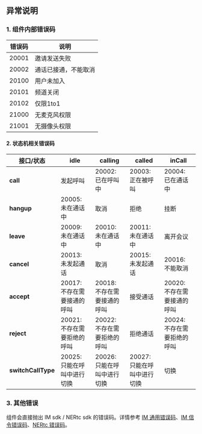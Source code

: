 ## 异常说明

### 1. 组件内部错误码

| 错误码 | 说明                                                         |
| ------ | ------------------------------------------------------------ |
| 20001   | 邀请发送失败     |
| 20002   | 通话已接通，不能取消                                               |
| 20100   | 用户未加入                                                   |
| 20101   | 频道关闭                                                 |
| 20102   | 仅限1to1                              |
| 21000   | 无麦克风权限                                   |
| 21001   | 无摄像头权限                                        |

#### 2. 状态机相关错误码

| **接口/状态**      | **idle**                    | **calling**                 | **called**                  | **inCall**                  |
| ------------------ | --------------------------- | --------------------------- | --------------------------- | --------------------------- |
| **call** | 发起呼叫                    | 20002: 已在呼叫中           | 20003: 正在被呼叫           | 20004: 已在通话中           |
| **hangup**         | 20005: 未在通话中           | 取消                        | 拒绝                        | 挂断                        |
| **leave**          | 20009: 未在通话中           | 20010: 未在通话中           | 20011: 未在通话中           | 离开会议                    |
| **cancel**         | 20013: 未发起通话           | 取消                        | 20015: 未发起通话           | 20016: 不能取消             |
| **accept**         | 20017: 不存在需要接通的呼叫 | 20018: 不存在需要接通的呼叫 | 接受通话                    | 20020: 不存在需要接通的呼叫 |
| **reject**         | 20021: 不存在需要拒绝的呼叫 | 20022: 不存在需要拒绝的呼叫 | 拒绝通话                    | 20024: 不存在需要拒绝的呼叫 |
| **switchCallType** | 20025: 只能在呼叫中进行切换 | 20026: 只能在呼叫中进行切换 | 20027: 只能在呼叫中进行切换 | 切换                        |

### 3. 其他错误

组件会直接抛出 IM sdk / NERtc sdk 的错误码。详情参考 [IM 通用错误码](http://dev.yunxin.163.com/docs/product/IM即时通讯/状态码)、[IM 信令错误码](http://dev.yunxin.163.com/docs/product/%E4%BF%A1%E4%BB%A4/SDK%E5%BC%80%E5%8F%91%E9%9B%86%E6%88%90/iOS%E5%BC%80%E5%8F%91%E9%9B%86%E6%88%90/%E9%94%99%E8%AF%AF%E7%A0%81)、[NERtc 错误码](https://dev.yunxin.163.com/docs/interface/NERTC_SDK/Latest/iOS/html/_n_e_rtc_engine_error_code_8h.html#a6acba2a38effd359f11bf09a703aad15)。
